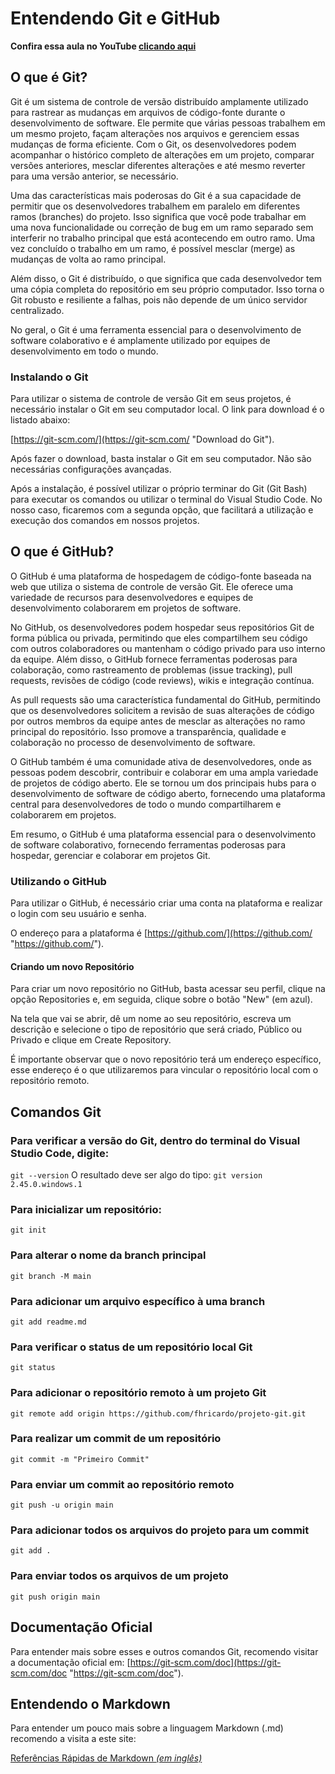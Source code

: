 # Entendendo Git e GitHub

**Confira essa aula no YouTube [clicando aqui](https://youtu.be/anr9aDIJ3YM "Aula sobre Git e GitHub no YouTube")**

## O que é Git?

Git é um sistema de controle de versão distribuído amplamente utilizado para rastrear as mudanças em arquivos de código-fonte durante o desenvolvimento de software. Ele permite que várias pessoas trabalhem em um mesmo projeto, façam alterações nos arquivos e gerenciem essas mudanças de forma eficiente. Com o Git, os desenvolvedores podem acompanhar o histórico completo de alterações em um projeto, comparar versões anteriores, mesclar diferentes alterações e até mesmo reverter para uma versão anterior, se necessário.

Uma das características mais poderosas do Git é a sua capacidade de permitir que os desenvolvedores trabalhem em paralelo em diferentes ramos (branches) do projeto. Isso significa que você pode trabalhar em uma nova funcionalidade ou correção de bug em um ramo separado sem interferir no trabalho principal que está acontecendo em outro ramo. Uma vez concluído o trabalho em um ramo, é possível mesclar (merge) as mudanças de volta ao ramo principal.

Além disso, o Git é distribuído, o que significa que cada desenvolvedor tem uma cópia completa do repositório em seu próprio computador. Isso torna o Git robusto e resiliente a falhas, pois não depende de um único servidor centralizado.

No geral, o Git é uma ferramenta essencial para o desenvolvimento de software colaborativo e é amplamente utilizado por equipes de desenvolvimento em todo o mundo.

### Instalando o Git

Para utilizar o sistema de controle de versão Git em seus projetos, é necessário instalar o Git em seu computador local.
O link para download é o listado abaixo:

[https://git-scm.com/](https://git-scm.com/ "Download do Git").

Após fazer o download, basta instalar o Git em seu computador. Não são necessárias configurações avançadas.

Após a instalação, é possível utilizar o próprio terminar do Git (Git Bash) para executar os comandos ou utilizar o terminal do Visual Studio Code. No nosso caso, ficaremos com a segunda opção, que facilitará a utilização e execução dos comandos em nossos projetos.

## O que é GitHub?

O GitHub é uma plataforma de hospedagem de código-fonte baseada na web que utiliza o sistema de controle de versão Git. Ele oferece uma variedade de recursos para desenvolvedores e equipes de desenvolvimento colaborarem em projetos de software.

No GitHub, os desenvolvedores podem hospedar seus repositórios Git de forma pública ou privada, permitindo que eles compartilhem seu código com outros colaboradores ou mantenham o código privado para uso interno da equipe. Além disso, o GitHub fornece ferramentas poderosas para colaboração, como rastreamento de problemas (issue tracking), pull requests, revisões de código (code reviews), wikis e integração contínua.

As pull requests são uma característica fundamental do GitHub, permitindo que os desenvolvedores solicitem a revisão de suas alterações de código por outros membros da equipe antes de mesclar as alterações no ramo principal do repositório. Isso promove a transparência, qualidade e colaboração no processo de desenvolvimento de software.

O GitHub também é uma comunidade ativa de desenvolvedores, onde as pessoas podem descobrir, contribuir e colaborar em uma ampla variedade de projetos de código aberto. Ele se tornou um dos principais hubs para o desenvolvimento de software de código aberto, fornecendo uma plataforma central para desenvolvedores de todo o mundo compartilharem e colaborarem em projetos.

Em resumo, o GitHub é uma plataforma essencial para o desenvolvimento de software colaborativo, fornecendo ferramentas poderosas para hospedar, gerenciar e colaborar em projetos Git.

### Utilizando o GitHub

Para utilizar o GitHub, é necessário criar uma conta na plataforma e realizar o login com seu usuário e senha.

O endereço para a plataforma é [https://github.com/](https://github.com/ "https://github.com/").

#### Criando um novo Repositório

Para criar um novo repositório no GitHub, basta acessar seu perfil, clique na opção Repositories e, em seguida, clique sobre o botão "New" (em azul).

Na tela que vai se abrir, dê um nome ao seu repositório, escreva um descrição e selecione o tipo de repositório que será criado, Público ou Privado e clique em Create Repository.

É importante observar que o novo repositório terá um endereço específico, esse endereço é o que utilizaremos para vincular o repositório local com o repositório remoto.

## Comandos Git

### Para verificar a versão do Git, dentro do terminal do Visual Studio Code, digite:

`git --version`
O resultado deve ser algo do tipo:
`git version 2.45.0.windows.1`

### Para inicializar um repositório:

`git init`

### Para alterar o nome da branch principal

`git branch -M main`

### Para adicionar um arquivo específico à uma branch

`git add readme.md`

### Para verificar o status de um repositório local Git

`git status`

### Para adicionar o repositório remoto à um projeto Git

`git remote add origin https://github.com/fhricardo/projeto-git.git`

### Para realizar um commit de um repositório

`git commit -m "Primeiro Commit"`

### Para enviar um commit ao repositório remoto

`git push -u origin main`

### Para adicionar todos os arquivos do projeto para um commit

`git add .`

### Para enviar todos os arquivos de um projeto

`git push origin main`

## Documentação Oficial

Para entender mais sobre esses e outros comandos Git, recomendo visitar a documentação oficial em:
[https://git-scm.com/doc](https://git-scm.com/doc "https://git-scm.com/doc").

## Entendendo o Markdown

Para entender um pouco mais sobre a linguagem Markdown (.md) recomendo a visita a este site:

[Referências Rápidas de Markdown _(em inglês)_](https://wordpress.com/support/markdown-quick-reference/ "Referências Rápidas de Markdown (em inglês)")
